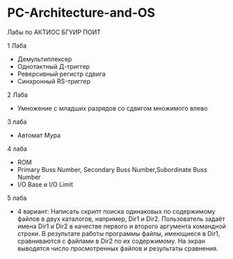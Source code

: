 # PC-Architecture-and-OS
Лабы по АКТИОС БГУИР ПОИТ

1 Лаба 
  - Демультиплексер
  - Однотактный Д-триггер
  - Реверсивный регистр сдвига
  - Синхронный RS-триггер

2 Лаба 
  - Умножение с младших разрядов со сдвигом множимого влево
    
3 лаба
  - Автомат Мура

4 лаба
  - ROM
  - Primary Buss Number, Secondary Buss Number,Subordinate Buss Number
  - I/O Base и I/O Limit

5 лаба
  - 4 вариант: Написать скрипт поиска одинаковых по содержимому файлов в двух каталогов, например, Dir1 и Dir2. Пользователь задаёт имена Dir1 и Dir2 в качестве первого и второго аргумента командной строки. В результате работы программы файлы, имеющиеся в Dir1, сравниваются с файлами в Dir2 по их содержимому. На экран выводятся число просмотренных файлов и результаты сравнения.
  
